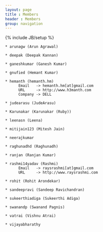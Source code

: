 ```yaml
---
layout: page
title : Members
header : Members
group: navigation
---
```

{% include JB/setup %}

    * arunagw (Arun Agrawal)

    * deepak (Deepak Kannan)

    * ganeshkumar (Ganesh Kumar)

    * gnufied (Hemant Kumar)

    * hemanth (hemanth.hm)
          Email   -> hemanth.hm[at]gmail.com
          URL     -> http://www.h3manth.com
          Company -> DELL

    * judearasu (JudeArasu)

    * Karunakar (Karunakar (Ruby))

    * leenasn (Leena)

    * mitijain123 (Mitesh Jain)

    * neerajkumar

    * raghunadhd (Raghunadh)

    * ranjan (Ranjan Kumar)

    * rashmi14yadav (Rashmi)
          Email   -> raysrashmi[at]gmail.com
          URL     -> http://www.raysrashmi.com

    * rohit (Rohit Arondekar)

    * sandeepravi (Sandeep Ravichandran)

    * sukeerthiadiga (Sukeerthi Adiga)

    * swanandp (Swanand Pagnis)

    * vatrai (Vishnu Atrai)

    * vijayabharathy
